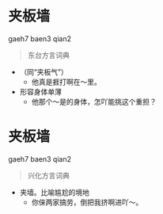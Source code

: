 # 夹板墙
gaeh7 baen3 qian2
> 东台方言词典
- （同“夹板气”）
  - 他真是捱打啊在～里。
- 形容身体单薄
  - 他那个～是的身体，怎吖能挑这个重担？

# 夹板墙
gaeh7 baen3 qian2
> 兴化方言词典
- 夹墙。比喻尴尬的境地
  - 你俫两家搞劳，倒把我挤啊进吖～。
